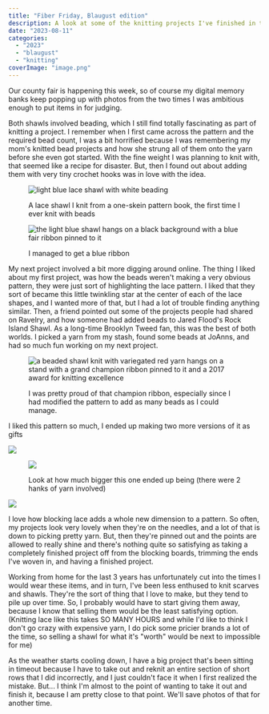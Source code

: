 ```yaml
---
title: "Fiber Friday, Blaugust edition"
description: A look at some of the knitting projects I've finished in the past. Written for Blaugust 2023.
date: "2023-08-11"
categories: 
  - "2023"
  - "blaugust"
  - "knitting"
coverImage: "image.png"
---
```


Our county fair is happening this week, so of course my digital memory banks keep popping up with photos from the two times I was ambitious enough to put items in for judging.

Both shawls involved beading, which I still find totally fascinating as part of knitting a project. I remember when I first came across the pattern and the required bead count, I was a bit horrified because I was remembering my mom's knitted bead projects and how she strung all of them onto the yarn before she even got started. With the fine weight I was planning to knit with, that seemed like a recipe for disaster. But, then I found out about adding them with very tiny crochet hooks was in love with the idea.

<figure>

![light blue lace shawl with white beading](images/IMG_0785-1024x765.jpg)

<figcaption>

A lace shawl I knit from a one-skein pattern book, the first time I ever knit with beads

</figcaption>

</figure>

<figure>

![the light blue shawl hangs on a black background with a blue fair ribbon pinned to it](images/IMG_0801-1024x765.jpg)

<figcaption>

I managed to get a blue ribbon

</figcaption>

</figure>

My next project involved a bit more digging around online. The thing I liked about my first project, was how the beads weren't making a very obvious pattern, they were just sort of highlighting the lace pattern. I liked that they sort of became this little twinkling star at the center of each of the lace shapes, and I wanted more of that, but I had a lot of trouble finding anything similar. Then, a friend pointed out some of the projects people had shared on Ravelry, and how someone had added beads to Jared Flood's Rock Island Shawl. As a long-time Brooklyn Tweed fan, this was the best of both worlds. I picked a yarn from my stash, found some beads at JoAnns, and had so much fun working on my next project.

<figure>

![a beaded shawl knit with variegated red yarn hangs on a stand with a grand champion ribbon pinned to it and a 2017 award for knitting excellence](images/0813171655a-scaled.jpg)

<figcaption>

I was pretty proud of that champion ribbon, especially since I had modified the pattern to add as many beads as I could manage.

</figcaption>

</figure>

I liked this pattern so much, I ended up making two more versions of it as gifts

![](images/1223171317-scaled.jpg)

<figure>

![](images/1223171316-512x1024.jpg)

<figcaption>

Look at how much bigger this one ended up being (there were 2 hanks of yarn involved)

</figcaption>

</figure>

![](images/0903171531a-scaled.jpg)

I love how blocking lace adds a whole new dimension to a pattern. So often, my projects look very lovely when they're on the needles, and a lot of that is down to picking pretty yarn. But, then they're pinned out and the points are allowed to really shine and there's nothing quite so satisfying as taking a completely finished project off from the blocking boards, trimming the ends I've woven in, and having a finished project.

Working from home for the last 3 years has unfortunately cut into the times I would wear these items, and in turn, I've been less enthused to knit scarves and shawls. They're the sort of thing that I love to make, but they tend to pile up over time. So, I probably would have to start giving them away, because I know that selling them would be the least satisfying option. (Knitting lace like this takes SO MANY HOURS and while I'd like to think I don't go crazy with expensive yarn, I do pick some pricier brands a lot of the time, so selling a shawl for what it's "worth" would be next to impossible for me)

As the weather starts cooling down, I have a big project that's been sitting in timeout because I have to take out and reknit an entire section of short rows that I did incorrectly, and I just couldn't face it when I first realized the mistake. But... I think I'm almost to the point of wanting to take it out and finish it, because I am pretty close to that point. We'll save photos of that for another time.
